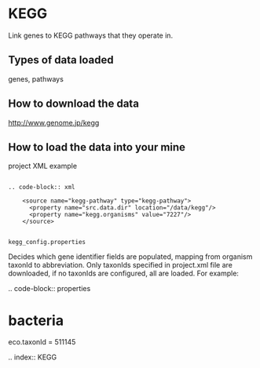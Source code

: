 KEGG
================================

Link genes to KEGG pathways that they operate in.

Types of data loaded
--------------------

genes, pathways

How to download the data 
---------------------------

http://www.genome.jp/kegg

How to load the data into your mine
--------------------------------------

project XML example
~~~~~~~~~~~~~~~~~~~~~~~~~~

.. code-block:: xml

    <source name="kegg-pathway" type="kegg-pathway">
      <property name="src.data.dir" location="/data/kegg"/>
      <property name="kegg.organisms" value="7227"/>
    </source>


kegg_config.properties
~~~~~~~~~~~~~~~~~~~~~~~~~~

Decides which gene identifier fields are populated, mapping from organism taxonId to abbreviation. Only taxonIds specified in project.xml file are downloaded, if no taxonIds are configured, all are loaded. For example:


.. code-block:: properties 

 # bacteria
 eco.taxonId = 511145


.. index:: KEGG
